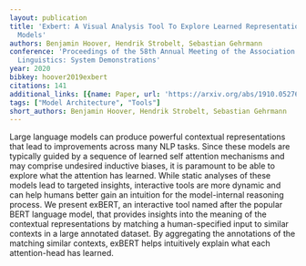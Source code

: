 ```yaml
---
layout: publication
title: 'Exbert: A Visual Analysis Tool To Explore Learned Representations In Transformers
  Models'
authors: Benjamin Hoover, Hendrik Strobelt, Sebastian Gehrmann
conference: 'Proceedings of the 58th Annual Meeting of the Association for Computational
  Linguistics: System Demonstrations'
year: 2020
bibkey: hoover2019exbert
citations: 141
additional_links: [{name: Paper, url: 'https://arxiv.org/abs/1910.05276'}]
tags: ["Model Architecture", "Tools"]
short_authors: Benjamin Hoover, Hendrik Strobelt, Sebastian Gehrmann
---
```

Large language models can produce powerful contextual representations that
lead to improvements across many NLP tasks. Since these models are typically
guided by a sequence of learned self attention mechanisms and may comprise
undesired inductive biases, it is paramount to be able to explore what the
attention has learned. While static analyses of these models lead to targeted
insights, interactive tools are more dynamic and can help humans better gain an
intuition for the model-internal reasoning process. We present exBERT, an
interactive tool named after the popular BERT language model, that provides
insights into the meaning of the contextual representations by matching a
human-specified input to similar contexts in a large annotated dataset. By
aggregating the annotations of the matching similar contexts, exBERT helps
intuitively explain what each attention-head has learned.